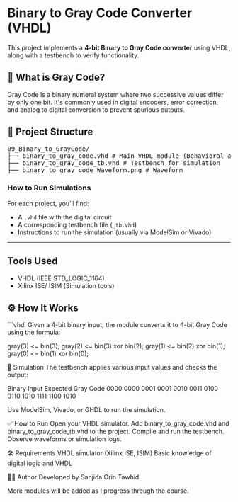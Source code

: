 # Binary to Gray Code Converter (VHDL)

This project implements a **4-bit Binary to Gray Code converter** using VHDL, along with a testbench to verify functionality.

## 🧠 What is Gray Code?

Gray Code is a binary numeral system where two successive values differ by only one bit. It's commonly used in digital encoders, error correction, and analog to digital conversion to prevent spurious outputs.

## 📁 Project Structure
<pre>
09_Binary_to_GrayCode/
├── binary_to_gray_code.vhd # Main VHDL module (Behavioral architecture)
├── binary_to_gray_code_tb.vhd # Testbench for simulation
├── binary to gray code Waveform.png # Waveform
</pre>

### How to Run Simulations

For each project, you’ll find:
- A `.vhd` file with the digital circuit
- A corresponding testbench file (`_tb.vhd`)
- Instructions to run the simulation (usually via ModelSim or Vivado)

---

## Tools Used
- VHDL (IEEE STD_LOGIC_1164)
- Xilinx ISE/ ISIM (Simulation tools)

## ⚙️ How It Works
´´´vhdl
Given a 4-bit binary input, the module converts it to 4-bit Gray Code using the formula:

gray(3) <= bin(3);
gray(2) <= bin(3) xor bin(2);
gray(1) <= bin(2) xor bin(1);
gray(0) <= bin(1) xor bin(0);

🧪 Simulation
The testbench applies various input values and checks the output:

Binary Input	Expected Gray Code
0000	0000
0001	0001
0010	0011
0100	0110
1010	1111
1100	1010

Use ModelSim, Vivado, or GHDL to run the simulation.

✅ How to Run
Open your VHDL simulator.
Add binary_to_gray_code.vhd and binary_to_gray_code_tb.vhd to the project.
Compile and run the testbench.
Observe waveforms or simulation logs.

🛠️ Requirements VHDL simulator (Xilinx ISE, ISIM)
Basic knowledge of digital logic and VHDL

🙋‍♀️ Author Developed by Sanjida Orin Tawhid

More modules will be added as I progress through the course.
